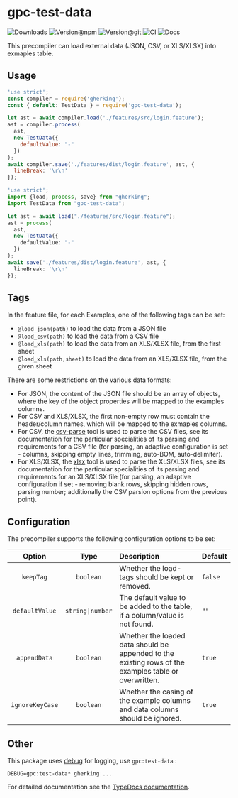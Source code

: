 # gpc-test-data

![Downloads](https://img.shields.io/npm/dw/gpc-test-data?style=flat-square) ![Version@npm](https://img.shields.io/npm/v/gpc-test-data?label=version%40npm&style=flat-square) ![Version@git](https://img.shields.io/github/package-json/v/gherking/gpc-test-data/master?label=version%40git&style=flat-square) ![CI](https://img.shields.io/github/workflow/status/gherking/gpc-test-data/CI/master?label=ci&style=flat-square) ![Docs](https://img.shields.io/github/workflow/status/gherking/gpc-test-data/Docs/master?label=docs&style=flat-square)

This precompiler can load external data (JSON, CSV, or XLS/XLSX) into exmaples table.

## Usage

```javascript
'use strict';
const compiler = require('gherking');
const { default: TestData } = require('gpc-test-data');

let ast = await compiler.load('./features/src/login.feature');
ast = compiler.process(
  ast,
  new TestData({
    defaultValue: "-"
  })
);
await compiler.save('./features/dist/login.feature', ast, {
  lineBreak: '\r\n'
});
```

```typescript
'use strict';
import {load, process, save} from "gherking";
import TestData from "gpc-test-data";

let ast = await load("./features/src/login.feature");
ast = process(
  ast,
  new TestData({
    defaultValue: "-"
  })
);
await save('./features/dist/login.feature', ast, {
  lineBreak: '\r\n'
});
```

## Tags

In the feature file, for each Examples, one of the following tags can be set:

* `@load_json(path)` to load the data from a JSON file
* `@load_csv(path)` to load the data from a CSV file
* `@load_xls(path)` to load the data from an XLS/XLSX file, from the first sheet
* `@load_xls(path,sheet)` to load the data from an XLS/XLSX file, from the given sheet

There are some restrictions on the various data formats:

* For JSON, the content of the JSON file should be an array of objects, where the key of the object properties will be mapped to the examples columns.
* For CSV and XLS/XLSX, the first non-empty row must contain the header/column names, which will be mapped to the exmaples columns.
* For CSV, the [csv-parse](https://www.npmjs.com/package/csv-parse) tool is used to parse the CSV files, see its documentation for the particular specialities of its parsing and requirements for a CSV file (for parsing, an adaptive configuration is set - columns, skipping empty lines, trimming, auto-BOM, auto-delimiter).
* For XLS/XLSX, the [xlsx](https://www.npmjs.com/package/xlsx) tool is used to parse the XLS/XLSX files, see its documentation for the particular specialities of its parsing and requirements for an XLS/XLSX file (for parsing, an adaptive configuration if set - removing blank rows, skipping hidden rows, parsing number; additionally the CSV parsion options from the previous point).

## Configuration

The precompiler supports the following configuration options to be set:

|     Option      |       Type       | Description                                                                                           | Default |
| :-------------: | :--------------: | :---------------------------------------------------------------------------------------------------- | :------ |
|    `keepTag`    |    `boolean`     | Whether the load-tags should be kept or removed.                                                      | `false` |
| `defaultValue`  | `string\|number` | The default value to be added to the table, if a column/value is not found.                           | `""`    |
|  `appendData`   |    `boolean`     | Whether the loaded data should be appended to the existing rows of the examples table or overwritten. | `true`  |
| `ignoreKeyCase` |    `boolean`     | Whether the casing of the example columns and data columns should be ignored.                         | `true`  |

## Other

This package uses [debug](https://www.npmjs.com/package/debug) for logging, use `gpc:test-data` :

```shell
DEBUG=gpc:test-data* gherking ...
```

For detailed documentation see the [TypeDocs documentation](https://gherking.github.io/gpc-test-data/).